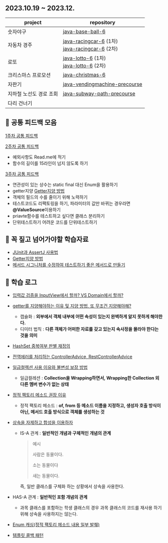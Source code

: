## 2023.10.19 ~ 2023.12.
| project | repository |
| --- | --- |
| 숫자야구 | [java-base-ball-6](https://github.com/woowacourse-precourse/java-baseball-6/pull/286) |
| 자동차 경주 | [java-racingcar-6](https://github.com/woowacourse-precourse/java-racingcar-6/pull/63) (1차)<br>[java-racingcar-6](https://github.com/woowacourse-precourse/java-racingcar-6/pull/2390) (2차)  |
| 로또 | [java-lotto-6](https://github.com/woowacourse-precourse/java-lotto-6/pull/206) (1차)<br>[java-lotto-6](https://github.com/woowacourse-precourse/java-lotto-6/pull/2105) (2차) |
| 크리스마스 프로모션 | [java-christmas-6](https://github.com/Suxxxxhyun/java-christmas-6-Suxxxxhyun/pull/1) |
| 자판기 | [java-vendingmachine-precourse](https://github.com/woowacourse/java-vendingmachine-precourse/pull/188) |
| 지하철 노선도 경로 조회 | [java-subway-path-precourse](https://github.com/woowacourse/java-subway-path-precourse/pull/117) |
| 다리 건너기 |  |

## 📄 공통 피드백 모음

[1주차 공통 피드백](https://github.com/Suxxxxhyun/precourse-archive/blob/main/common-feedback/common-feedback-week-1.md)

[2주차 공통 피드백](https://github.com/Suxxxxhyun/precourse-archive/blob/main/common-feedback/common-feedback-week-2.md)
  - 예외사항도 Read.me에 적기
  - 함수의 길이를 15라인이 넘지 않도록 하기

[3주차 공통 피드백](https://github.com/Suxxxxhyun/precourse-archive/blob/main/common-feedback/common-feedback-week-3.md)
  - 연관성이 있는 상수는 static final 대신 Enum을 활용하기
  - getter지양 [Getter지양 방법](https://tecoble.techcourse.co.kr/post/2020-04-28-ask-instead-of-getter/)
  - 객체의 필드의 수를 줄이기 위해 노력하기
  - 테스트코드도 리팩토링을 하기, 파라미터의 값만 바뀌는 경우라면 **@ValueSource**이용하기
  - priavte함수를 테스트하고 싶다면 클래스 분리하기
  - 단위테스트하기 어려운 코드를 단위테스트하기
## 📎 꼭 짚고 넘어가야할 학습자료 

- [JUnit과 AssertJ 사용법](https://techcourse-storage.s3.ap-northeast-2.amazonaws.com/9b82d8a360c548fcadd14c551dbcbe06)
- [Getter지양 방법](https://tecoble.techcourse.co.kr/post/2020-04-28-ask-instead-of-getter/)
- [메서드 시그니처를 수정하여 테스트하기 좋은 메서드로 만들기](https://tecoble.techcourse.co.kr/post/2020-05-07-appropriate_method_for_test_by_parameter/)


## 📒 학습 로그

- [입력값 검증을 InputView에서 할까? VS Domain에서 할까?](https://github.com/Suxxxxhyun/precourse-archive/blob/main/learning-log(1).md)
- [getter를 지양해야하는 이유 및 지양 방법, 또 무조건 지양해야해?](https://github.com/Suxxxxhyun/precourse-archive/blob/main/learning-log(2).md)
  - 캡슐화 : **외부에서 객체 내부에 어떤 속성이 있는지 완벽하게 알지 못하게 해야한다.**
  - 디미터 법칙 : **다른 객체가 어떠한 자료를 갖고 있는지 속사정을 몰라야 한다는 것을 의미**
- [HashSet 중복여부 판별 재정의](https://github.com/Suxxxxhyun/precourse-archive/blob/main/learning-log(3).md)
- [전역에러를 처리하는 ControllerAdvice, RestControllerAdvice](https://github.com/Suxxxxhyun/precourse-archive/blob/main/learning-log(4).md)
- [일급컬렉션 사용 이유와 불변성 보장 방법](https://github.com/Suxxxxhyun/precourse-archive/blob/main/learning-log(5).md)
  - 일급컬레션 : **Collection을 Wrapping하면서, Wrapping한 Collection 외 다른 멤버 변수가 없는 상태**
- [정적 팩토리 메소드 권장 이유](https://github.com/Suxxxxhyun/precourse-archive/blob/main/learning-log(6).md)
  - 정적 팩토리 메소드 : **of, from 등 메소드 이름을 지정하고, 생성자 호출 방식이 아닌, 메서드 호출 방식으로 객체를 생성하는 것**
- [상속을 자제하고 합성을 이용하자](https://github.com/Suxxxxhyun/precourse-archive/blob/main/learning-log(7).md)
  - IS-A 관계 : **일반적인 개념과 구체적인 개념의 관계**
    
    > 예시
    > 
    > 
    > 사람은 동물이다.
    > 
    > 소는 동물이다
    > 
    > 새는 동물이다.
    > 
    
    즉, 일반 클래스를 구체화 하는 상황에서 상속을 사용한다.
    
- HAS-A 관계 : **일반적인 포함 개념의 관계**
    - 과목 클래스를 포함하는 학생 클래스의 경우 과목 클래스의 코드를 재사용 하기 위해 상속을 사용하지는 않는다.
- [Enum 캐싱(정적 팩토리 메소드 내용 일부 발췌)](https://github.com/Suxxxxhyun/precourse-archive/blob/main/learning-log(8).md)
- [템플릿 콜백 패턴](https://github.com/Suxxxxhyun/precourse-archive/blob/main/learning-log(9).md)
